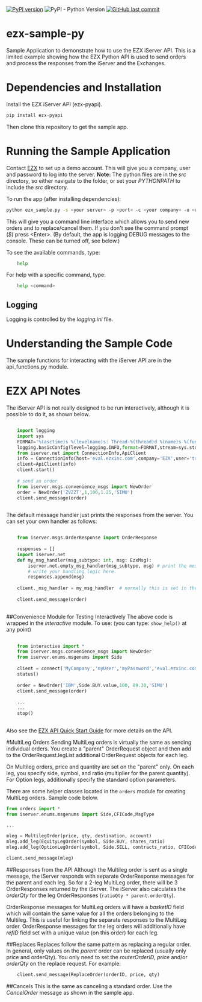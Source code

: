 [![PyPI version](https://badge.fury.io/py/ezx-pyapi.svg)](https://badge.fury.io/py/ezx-pyapi)
![PyPI - Python Version](https://img.shields.io/pypi/pyversions/ezx-pyapi)
[![GitHub last commit](https://img.shields.io/github/last-commit/EZXInc/ezx-sample-py)](https://github.com/EZXInc/ezx-sample-py)

# ezx-sample-py

Sample Application to demonstrate how to use the EZX iServer API. This is a limited example showing how the EZX Python API is used to send orders and process the responses from the iServer and the Exchanges.


# Dependencies and Installation

Install the EZX iServer API (ezx-pyapi).

```python
pip install ezx-pyapi
```

Then clone this repository to get the sample app.


# Running the Sample Application

Contact [EZX](http://www.ezxinc.com/) to set up a demo account. This will give you a company, user and password to log into the server.  **Note:** The python files are in the *src* directory, so either navigate to the folder, or set your *PYTHONPATH* to include the *src* directory.

To run the app (after installing dependencies): 


```bash
python ezx_sample.py -s <your server> -p <port> -c <your company> -u <user> -pw <password>  
```

This will give you a command line interface which allows you to send new orders and to replace/cancel them.  If you don't see the command prompt (*$*) press &lt;Enter&gt;. (By default, the app is logging DEBUG messages to the console.  These can be turned off, see below.)

To see the available commands, type:

```bash
	help
```
For help with a specific command, type:

```bash
	help <command>
```

## Logging

Logging is controlled by the *logging.ini* file. 




# Understanding the Sample Code

The sample functions for interacting with the iServer API are in the api_functions.py module.  



# EZX API Notes


The iServer API is not really designed to be run interactively, although it is possible to do it, as shown below. 


```python

	import logging
	import sys
	FORMAT='%(asctime)s %(levelname)s: Thread-%(thread)d %(name)s %(funcName)s  %(message)s'
	logging.basicConfig(level=logging.INFO,format=FORMAT,stream=sys.stdout,force=True)
	from iserver.net import ConnectionInfo,ApiClient
	info = ConnectionInfo(host='eval.ezxinc.com',company='EZX',user='trader',password='X!SDRDSsx', port=15000)
	client=ApiClient(info)
	client.start()
	
	# send an order
	from iserver.msgs.convenience_msgs import NewOrder
	order = NewOrder('ZVZZT',1,100,1.25,'SIMU')
	client.send_message(order)
	
```

The default message handler just prints the responses from the server.  You can set your own handler as follows:

```python

	from iserver.msgs.OrderResponse import OrderResponse
	
	responses = []
	import iserver.net
	def my_msg_handler(msg_subtype: int, msg: EzxMsg):
		iserver.net.empty_msg_handler(msg_subtype, msg) # print the message
		# write your handling logic here.
		responses.append(msg)
		
	client._msg_handler = my_msg_handler  # normally this is set in the ApiClient constructor
	
	client.send_message(order)
			
```

##Convenience Module for Testing Interactively
The above code is wrapped in the *interactive* module. To use: (you can type: `show_help()` at any point) 

```python
	
	from interactive import *
	from iserver.msgs.convenience_msgs import NewOrder
	from iserver.enums.msgenums import Side
	
	client = connect('MyCompany','myUser','myPassword','eval.ezxinc.com')
	status()
	
	order = NewOrder('IBM',Side.BUY.value,100, 89.30,'SIMU')
	client.send_message(order)
	
	...
	...
	stop()
	
```

Also see the [EZX API Quick Start Guide](https://docs.google.com/document/d/1VcAYjFDZfIbQCVmVN4CZ_U6d3O3dHbnFNuiIBec8L3M) for more details on the API.

#MultiLeg Orders
Sending MultiLeg orders is virtually the same as sending individual orders.  You create a "parent" OrderRequest object and then add to the OrderRequest.legList additional OrderRequest objects for each leg.

On Multileg orders, price and quantity are set on the "parent" only. On each leg, you specify side, symbol, and ratio (multiplier for the parent quantity).  For Option legs, additionally specify the standard option parameters.

There are some helper classes located in the `orders` module for creating MultiLeg orders.  Sample code below.

```python
from orders import *
from iserver.enums.msgenums import Side,CFICode,MsgType

...

mleg = MultilegOrder(price, qty, destination, account)
mleg.add_leg(EquityLegOrder(symbol, Side.BUY, shares_ratio)
mleg.add_leg(OptionLegOrder(symbol, Side.SELL, contracts_ratio, CFICode.OPTION_CALL, strikePx, '20231215')

client.send_message(mleg)

```

##Responses from the API
Although the Multileg order is sent as a single message, the iServer responds with separate OrderResponse messages for the parent and each leg. So for a 2-leg MultiLeg order, there will be 3 OrderResponses returned by the iServer. The iServer also calculates the *orderQty* for the leg OrderResponses (`ratioQty * parent.orderQty`).

OrderResponse messages for MultiLeg orders will have a *basketID* field which will contain the same value for all the orders belonging to the Multileg. This is useful for linking the separate responses to the MultiLeg order. OrderResponse messages for the leg orders will additionally have *refID* field set with a unique value (on this order) for each leg.

##Replaces
Replaces follow the same pattern as replacing a regular order.  In general, only values on the *parent* order can be replaced (usually only price and orderQty). You only need to set the *routerOrderID*, *price* and/or *orderQty* on the replace request.  For example:

```python
	client.send_message(ReplaceOrder(orderID, price, qty)		
```


##Cancels
This is the same as canceling a standard order. Use the *CancelOrder* message as shown in the sample app.






